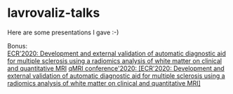 # lavrovaliz-talks
Here are some presentations I gave :-)

Bonus:  
[ECR'2020: Development and external validation of automatic diagnostic aid for multiple sclerosis using a radiomics analysis of white matter on clinical and quantitative MRI](https://youtu.be/kDz0tJAcrxs)
[qMRI conference'2020: [ECR'2020: Development and external validation of automatic diagnostic aid for multiple sclerosis using a radiomics analysis of white matter on clinical and quantitative MRI]](https://www.youtube.com/watch?v=c3GPYsQrAVw)
